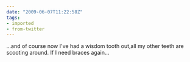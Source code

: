 ```yaml
---
date: "2009-06-07T11:22:58Z"
tags:
- imported
- from-twitter
---
```

...and of course now I've had a wisdom tooth out,all my other teeth are scooting around. If I need braces again...
